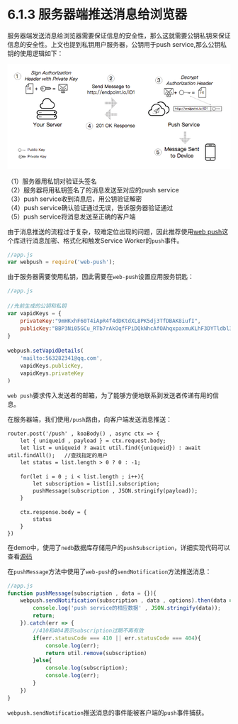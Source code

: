 # 6.1.3 服务器端推送消息给浏览器

服务器端发送消息给浏览器需要保证信息的安全性，那么这就需要公钥私钥来保证信息的安全性。上文也提到私钥用户服务器，公钥用于push service,那么公钥私钥的使用逻辑如下：

![](../../images/serviceKey.png)

（1）服务器用私钥对验证头签名<br/>
（2）服务器将用私钥签名了的消息发送至对应的push service<br/>
（3）push service收到消息后，用公钥验证解密<br/>
（4）push service确认验证通过无误，告诉服务器验证通过<br/>
（5）push service将消息发送至正确的客户端

由于消息推送的流程过于复杂，较难定位出现的问题，因此推荐使用[web push](https://github.com/web-push-libs/web-push)这个库进行消息加密、格式化和触发Service Worker的`push`事件。

```javascript
//app.js
var webpush = require('web-push');
```

由于服务器需要使用私钥，因此需要在`web-push`设置应用服务钥匙：

```javascript
//app.js

//先前生成的公钥和私钥
var vapidKeys = {
    privateKey:"9mHKxhF60T4iApR4f4dDKtdXL8PK5dj3TfDBAK8iufI",
    publicKey:"BBP3Ni05GCu_RTb7rAkOqfFPiDQkNhcAfOAhqxpaxmuKLhF3DYTldbl3vrmfTfHSHhCBXPgKhQXexEmDLLqV1sQ"
}

webpush.setVapidDetails(
    'mailto:563282341@qq.com',
    vapidKeys.publicKey,
    vapidKeys.privateKey
)
```
`web push`要求传入发送者的邮箱，为了能够方便地联系到发送者传递有用的信息。

在服务器端，我们使用`/push`路由，向客户端发送消息推送：

```nodejs
router.post('/push' , koaBody() , async ctx => {
    let { uniqueid , payload } = ctx.request.body;
    let list = uniqueid ? await util.find({uniqueid}) : await util.findAll();   //查找指定的用户
    let status = list.length > 0 ? 0 : -1;

    for(let i = 0 ; i < list.length ; i++){
        let subscription = list[i].subscription;
        pushMessage(subscription , JSON.stringify(payload));
    }

    ctx.response.body = {
        status
    }
})
```
在demo中，使用了`nedb`数据库存储用户的`pushSubscription`，详细实现代码可以查看[源码](https://github.com/ZENGzoe/pwa-exercise/blob/master/util.js)

在`pushMessage`方法中使用了`web-push`的`sendNotification`方法推送消息：

```javascript
//app.js
function pushMessage(subscription , data = {}){
    webpush.sendNotification(subscription , data , options).then(data => {
        console.log('push service的相应数据' , JSON.stringify(data));
        return;
    }).catch(err => {
        //410和404表示subscription过期不再有效
        if(err.statusCode === 410 || err.statusCode === 404){
            console.log(err);
            return util.remove(subscription)
        }else{
            console.log(subscription);
            console.log(err);
        }
    })
}
```

`webpush.sendNotification`推送消息的事件能被客户端的`push`事件捕获。